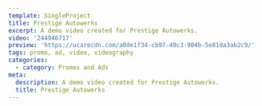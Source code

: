 ```yaml
---
template: SingleProject
title: Prestige Autowerks
excerpt: A demo video created for Prestige Autowerks.
video: '244946717'
preview: 'https://ucarecdn.com/a0de1f34-cb97-49c3-904b-5e81da3ab2c9/'
tags: promo, ad, video, videography
categories:
  - category: Promos and Ads
meta:
  description: A demo video created for Prestige Autowerks.
  title: Prestige Autowerks
---
```

